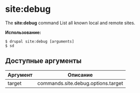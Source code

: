 # site:debug
The **site:debug** command List all known local and remote sites.

**Использование:**
```
$ drupal site:debug [arguments] 
$ sd  
```

## Доступные аргументы
Аргумент | Описание
---------|-------------
target | commands.site.debug.options.target
